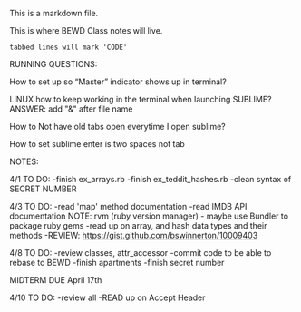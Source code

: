 This is a markdown file.

This is where BEWD Class notes will live.

	tabbed lines will mark 'CODE'

RUNNING QUESTIONS:

How to set up so “Master” indicator shows up in terminal?

LINUX how to keep working in the terminal when launching SUBLIME?
	ANSWER: add "&" after file name

How to Not have old tabs open everytime I open sublime?

How to set sublime enter is two spaces not tab

NOTES:

4/1 TO DO: 	-finish ex_arrays.rb
			-finish ex_teddit_hashes.rb
			-clean syntax of SECRET NUMBER

4/3 TO DO: 	-read 'map' method documentation
			-read IMDB API documentation
			NOTE: rvm (ruby version manager) - maybe use Bundler to package ruby gems
			-read up on array, and hash data types and their methods 
			-REVIEW: https://gist.github.com/bswinnerton/10009403

4/8 TO DO: 	-review classes, attr_accessor
			-commit code to be able to rebase to BEWD 
			-finish apartments
			-finish secret number

MIDTERM DUE April 17th

4/10 TO DO: 	-review all
				-READ up on Accept Header
